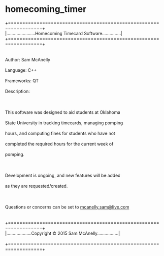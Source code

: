 # homecoming_timer

+==================================================================+<br/>
|.......................Homecoming Timecard Software...............|<br/>
+==================================================================+<br/>
                                                                    <br/>  
                              Author: Sam McAnelly                  <br/>  
                            Language: C++                           <br/>  
                          Frameworks: QT                            <br/>  
                          Description:                              <br/>  
                                                                    <br/>  
        This software was designed to aid students at Oklahoma      <br/>   
        State University in tracking timecards, managing pomping    <br/>   
        hours, and computing fines for students who have not        <br/>  
        completed the required hours for the current week of        <br/>  
        pomping.                                                    <br/>   
                                                                    <br/>  
        Development is ongoing, and new features will be added      <br/>  
        as they are requested/created.                              <br/>  
                                                                    <br/>   
        Questions or concerns can be set to mcanelly.sam@live.com   <br/>  
                                                                    <br/>
+==================================================================+<br/> 
|....................Copyright © 2015 Sam McAnelly.................|<br/>   									 
+==================================================================+<br/> 
